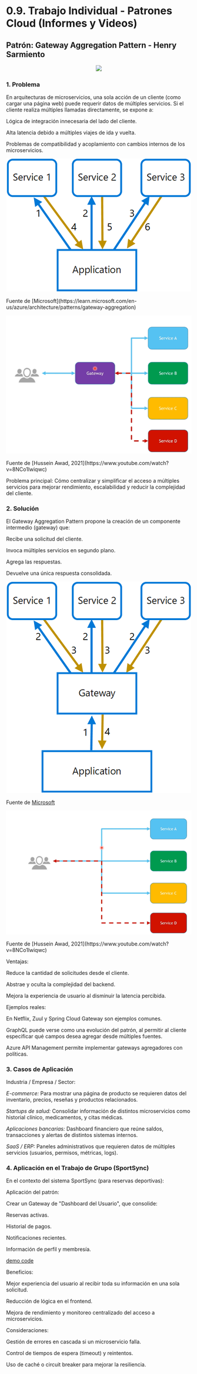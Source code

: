 # 0.9. Trabajo Individual - Patrones Cloud (Informes y Videos)


## Patrón: Gateway Aggregation Pattern - Henry Sarmiento

<p align="center">
    <img src="./img/ini.png"/>
</p>

### 1. Problema

En arquitecturas de microservicios, una sola acción de un cliente (como cargar una página web) puede requerir datos de múltiples servicios. Si el cliente realiza múltiples llamadas directamente, se expone a:

Lógica de integración innecesaria del lado del cliente.

Alta latencia debido a múltiples viajes de ida y vuelta.

Problemas de compatibilidad y acoplamiento con cambios internos de los microservicios.

<p align="center">
    <img src="./img/probl1.png"/>
</p>
Fuente de [Microsoft](https://learn.microsoft.com/en-us/azure/architecture/patterns/gateway-aggregation)

<p align="center">
    <img src="./img/probl2.png"/>
</p>
Fuente de [Hussein Awad, 2021](https://www.youtube.com/watch?v=8NCo1lwiqwc)

Problema principal: Cómo centralizar y simplificar el acceso a múltiples servicios para mejorar rendimiento, escalabilidad y reducir la complejidad del cliente.


### 2. Solución
El Gateway Aggregation Pattern propone la creación de un componente intermedio (gateway) que:

Recibe una solicitud del cliente.

Invoca múltiples servicios en segundo plano.

Agrega las respuestas.

Devuelve una única respuesta consolidada.

<p align="center">
    <img src="./img/sol1.png"/>
</p>

Fuente de [Microsoft](https://learn.microsoft.com/en-us/azure/architecture/patterns/gateway-aggregation)

<p align="center">
    <img src="./img/sol2.png"/>
</p>
Fuente de [Hussein Awad, 2021](https://www.youtube.com/watch?v=8NCo1lwiqwc)

Ventajas:

Reduce la cantidad de solicitudes desde el cliente.

Abstrae y oculta la complejidad del backend.

Mejora la experiencia de usuario al disminuir la latencia percibida.

Ejemplos reales:

En Netflix, Zuul y Spring Cloud Gateway son ejemplos comunes.

GraphQL puede verse como una evolución del patrón, al permitir al cliente especificar qué campos desea agregar desde múltiples fuentes.

Azure API Management permite implementar gateways agregadores con políticas.

### 3. Casos de Aplicación
Industria / Empresa / Sector:

*E-commerce:* Para mostrar una página de producto se requieren datos del inventario, precios, reseñas y productos relacionados.

*Startups de salud:* Consolidar información de distintos microservicios como historial clínico, medicamentos, y citas médicas.

*Aplicaciones bancarias:* Dashboard financiero que reúne saldos, transacciones y alertas de distintos sistemas internos.

*SaaS / ERP:* Paneles administrativos que requieren datos de múltiples servicios (usuarios, permisos, métricas, logs).

### 4. Aplicación en el Trabajo de Grupo (SportSync)
En el contexto del sistema SportSync (para reservas deportivas):

Aplicación del patrón:

Crear un Gateway de "Dashboard del Usuario", que consolide:

Reservas activas.

Historial de pagos.

Notificaciones recientes.

Información de perfil y membresía.

[demo code](https://github.com/AdrianSarmiento123/DemoPatron.git)

Beneficios:

Mejor experiencia del usuario al recibir toda su información en una sola solicitud.

Reducción de lógica en el frontend.

Mejora de rendimiento y monitoreo centralizado del acceso a microservicios.

Consideraciones:

Gestión de errores en cascada si un microservicio falla.

Control de tiempos de espera (timeout) y reintentos.

Uso de caché o circuit breaker para mejorar la resiliencia.

